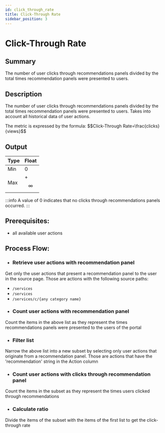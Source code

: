 ```yaml
---
id: click_through_rate
title: Click-Through Rate
sidebar_position: 3
---
```


# Click-Through Rate

## Summary
The number of user clicks through recommendations panels divided by the total times recommendation panels were presented to users.

## Description
The number of user clicks through recommendations panels divided by the total times recommendation panels were presented to users. Takes into account all historical data of user actions.
<p>
The metric is expressed by the formula: $$Click-Through Rate=\frac{clicks}{views}$$
</p>

## Output

| Type | Float |
| --- | ----------- |
| Min | 0 |
| Max |  +$$\infty$$ |

:::info
A value of 0 indicates that no clicks through recommendations panels occurred.
:::

## Prerequisites:
* all available user actions

## Process Flow:
* ### Retrieve user actions with recommendation panel
Get only the user actions that present a recommendation panel to the user in the source page. Those are actions with the following source paths:
  * `/services`
  * `/services`
  * `/services/c/{any category name}`
* ### Count user actions with recommendation panel
Count the items in the above list as they represent the times recommendations panels were presented to the users of the portal
* ### Filter list
Narrow the above list into a new subset by selecting only user actions that originate from a recommendation panel. Those are actions that have the 'recommendation' string in the Action column
* ### Count user actions with clicks through recommendation panel
Count the items in the subset as they represent the times users clicked through recommendations
* ### Calculate ratio
Divide the items of the subset with the items of the first list to get the click-through rate

